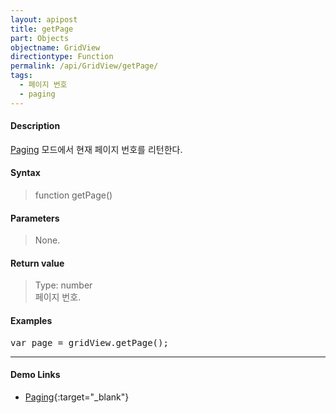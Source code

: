 ```yaml
---
layout: apipost
title: getPage
part: Objects
objectname: GridView
directiontype: Function
permalink: /api/GridView/getPage/
tags: 
  - 페이지 번호
  - paging
---
```



#### Description

 [Paging](/api/features/Paging/) 모드에서 현재 페이지 번호를 리턴한다.

#### Syntax

> function getPage()

#### Parameters

> None.

#### Return value

> Type: number  
> 페이지 번호.

#### Examples 

<pre class="prettyprint">
var page = gridView.getPage();
</pre>

---

#### Demo Links

* [Paging](http://demo.realgrid.com/Demo/PagingRealtime){:target="_blank"}